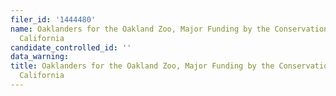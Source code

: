 ```yaml
---
filer_id: '1444480'
name: Oaklanders for the Oakland Zoo, Major Funding by the Conservation Society of
  California
candidate_controlled_id: ''
data_warning:
title: Oaklanders for the Oakland Zoo, Major Funding by the Conservation Society of
  California
---
```

